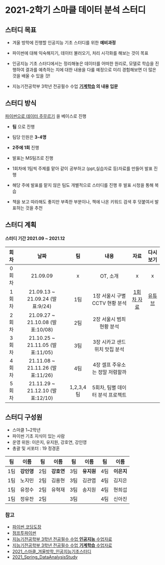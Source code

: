 # 2021-2학기 스마클 데이터 분석 스터디

## 스터디 목표

- 겨울 방학에 진행할 인공지능 기초 스터디를 위한 **예비과정**
- 파이썬에 대해 익숙해지기, 데이터 불러오기, 처리 시각화를 해보는 것이 목표

- 인공지능 기초 스터디에서는 정리해놓은 데이터를 어떠한 원리로, 모델로 학습을 진행하여 결과를 예측하는 지에 대한 내용을 다룰 예정으로 미리 경험해보면 더 많은 것을 배울 수 있을 것!

- 지능기전공학부 3학년 전공필수 수업 **[기계학습](https://github.com/sejongresearch/2020.MachineLearning) 의 내용 입문**


## 스터디 방식
 [파이썬으로 데이터 주무르기](https://book.naver.com/bookdb/book_detail.nhn?bid=12898027) 을 베이스로 진행 

- **팀** 으로 진행
- 팀당 인원은 **3-4명**
- **2주에 1회** 진행
- 발표는 MS팀즈로 진행

- 1회차에 1팀씩 주제를 맡아 같이 공부하고 (ppt,실습자료 등)자료를 만들어 발표 진행
- 해당 주에 발표를 맡지 않은 팀도 개별적으로 스터디를 진행 후 발표 시청을 통해 복습
- 책을 보고 따라해도 좋지만 부족한 부분이나, 책에 나온 키워드 검색 후 덧붙여서 발표하는 것을 추천



## 스터디 계획
#### 스터디 기간 2021.09 ~ 2021.12


|회차|날짜|팀|내용|자료|다시보기|
|:---:|:---:|:---:|:---:|:---:|:---:|
|0회차|21.09.09|x|OT, 소개|x|x|
|1회차|21.09.13 ~ 21.09.24 (발표:9/24)|1팀|1장 서울시 구별 CCTV 현황 분석|[1회차 자료](https://github.com/sejongsmarcle/2021_Autumn_DataAnalysisStudy/tree/main/%EC%8A%A4%ED%84%B0%EB%94%94%20%EC%9E%90%EB%A3%8C/1%ED%9A%8C%EC%B0%A8)|[유튜브](https://www.youtube.com/watch?v=yix21yin3xQ)|
|2회차|21.09.27 ~ 21.10.08 (발표:10/08)|2팀|2장 서울시 범죄 현황 분석||
|3회차|21.10.25 ~ 21.11.05 (발표:11/05)|3팀|3장 시카고 샌드위치 맛집 분석||
|4회차|21.11.08 ~ 21.11.26 (발표:11/26)|4팀|4장 셀프 주유소는 정말 저렴할까||
|5회차|21.11.29 ~ 21.12.10  (발표:12/10)|1,2,3,4팀|5회차, 팀별 데이터 분석 프로젝트||


## 스터디 구성원
- 스마클 1~2학년
- 파이썬 기초 지식이 있는 사람
- 운영 위원: 이은지, 유지원, 강호연, 강인영
- 총괄 및 서포터 : 19 정경훈

|팀|이름|팀|이름|팀|이름|팀|이름|
|:---:|:---:|:---:|:---:|:---:|:---:|:---:|:---:|
|1팀|**강인영**|2팀|**강호연**|3팀|**유지원**|4팀|**이은지**|
|1팀|노지민|2팀|김용현|3팀|김관엽|4팀|김지은|
|1팀|유정수|2팀|유혁재|3팀|송지원|4팀|현희섭|
|1팀|정유찬|2팀||3팀||4팀|신아진|


### 참고
- [파이썬 코딩도장](https://dojang.io/course/view.php?id=7)
- [점프투파이썬](https://wikidocs.net/book/1)
- [지능기전공학부 3학년 전공필수 수업 **인공지능** 수업자료](https://github.com/sejongresearch/2020.Spring.AI)
- [지능기전공학부 3학년 전공필수 수업 **기계학습** 수업자료](https://github.com/sejongresearch/2020.MachineLearning)
- [2021_스마클_겨울방학_인공지능기초스터디](https://github.com/sejongsmarcle/2021_Winter_AiStudy)
- [2021_Spring_DataAnalysisStudy](https://github.com/sejongsmarcle/2021_Spring_DataAnalysisStudy)
